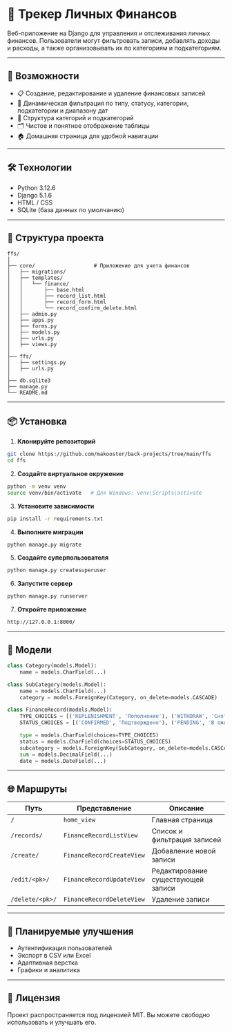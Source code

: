 # 💸 Трекер Личных Финансов

Веб-приложение на Django для управления и отслеживания личных финансов. Пользователи могут фильтровать записи, добавлять доходы и расходы, а также организовывать их по категориям и подкатегориям.

---

## 🚀 Возможности

- 📋 Создание, редактирование и удаление финансовых записей
- 🔎 Динамическая фильтрация по типу, статусу, категории, подкатегории и диапазону дат
- 📂 Структура категорий и подкатегорий
- 🗂 Чистое и понятное отображение таблицы
- 🏠 Домашняя страница для удобной навигации

---

## 🛠️ Технологии

- Python 3.12.6  
- Django 5.1.6  
- HTML / CSS  
- SQLite (база данных по умолчанию)

---

## 📁 Структура проекта

```
ffs/
│
├── core/                   # Приложение для учета финансов
│   ├── migrations/
│   ├── templates/
│   │   └── finance/
│   │       ├── base.html
│   │       ├── record_list.html
│   │       ├── record_form.html
│   │       └── record_confirm_delete.html
│   ├── admin.py
│   ├── apps.py
│   ├── forms.py
│   ├── models.py
│   ├── urls.py
│   ├── views.py
│
├── ffs/
│   ├── settings.py
│   ├── urls.py
│
├── db.sqlite3
├── manage.py
└── README.md
```

---

## 📦 Установка

1. **Клонируйте репозиторий**
```bash
git clone https://github.com/makooster/back-projects/tree/main/ffs
cd ffs
```

2. **Создайте виртуальное окружение**
```bash
python -m venv venv
source venv/bin/activate   # Для Windows: venv\Scripts\activate
```

3. **Установите зависимости**
```bash
pip install -r requirements.txt
```

4. **Выполните миграции**
```bash
python manage.py migrate
```

5. **Создайте суперпользователя**
```bash
python manage.py createsuperuser
```

6. **Запустите сервер**
```bash
python manage.py runserver
```

7. **Откройте приложение**
```
http://127.0.0.1:8000/
```

---

## 📄 Модели

```python
class Category(models.Model):
    name = models.CharField(...)

class SubCategory(models.Model):
    name = models.CharField(...)
    category = models.ForeignKey(Category, on_delete=models.CASCADE)

class FinanceRecord(models.Model):
    TYPE_CHOICES = [('REPLENISHMENT', 'Пополнение'), ('WITHDRAW', 'Снятие')]
    STATUS_CHOICES = [('CONFIRMED', 'Подтверждено'), ('PENDING', 'В ожидании')]

    type = models.CharField(choices=TYPE_CHOICES)
    status = models.CharField(choices=STATUS_CHOICES)
    subcategory = models.ForeignKey(SubCategory, on_delete=models.CASCADE)
    sum = models.DecimalField(...)
    date = models.DateField(...)
```

---

## 🌐 Маршруты

| Путь              | Представление                 | Описание                         |
|------------------|-------------------------------|----------------------------------|
| `/`              | `home_view`                   | Главная страница                 |
| `/records/`      | `FinanceRecordListView`       | Список и фильтрация записей      |
| `/create/`       | `FinanceRecordCreateView`     | Добавление новой записи          |
| `/edit/<pk>/`    | `FinanceRecordUpdateView`     | Редактирование существующей записи |
| `/delete/<pk>/`  | `FinanceRecordDeleteView`     | Удаление записи                  |

---

## 🎯 Планируемые улучшения

- Аутентификация пользователей  
- Экспорт в CSV или Excel  
- Адаптивная верстка  
- Графики и аналитика  

---

## 📃 Лицензия

Проект распространяется под лицензией MIT. Вы можете свободно использовать и улучшать его.
